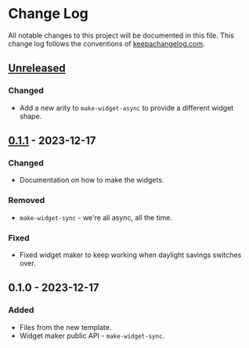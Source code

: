 # Change Log
All notable changes to this project will be documented in this file. This change log follows the conventions of [keepachangelog.com](http://keepachangelog.com/).

## [Unreleased]
### Changed
- Add a new arity to `make-widget-async` to provide a different widget shape.

## [0.1.1] - 2023-12-17
### Changed
- Documentation on how to make the widgets.

### Removed
- `make-widget-sync` - we're all async, all the time.

### Fixed
- Fixed widget maker to keep working when daylight savings switches over.

## 0.1.0 - 2023-12-17
### Added
- Files from the new template.
- Widget maker public API - `make-widget-sync`.

[Unreleased]: https://github.com/clj-buddy-login-practice/server/compare/0.1.1...HEAD
[0.1.1]: https://github.com/clj-buddy-login-practice/server/compare/0.1.0...0.1.1
